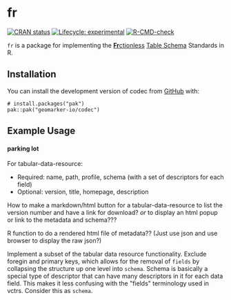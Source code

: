 # fr

<!-- badges: start -->
[![CRAN status](https://www.r-pkg.org/badges/version/fr)](https://CRAN.R-project.org/package=fr)
[![Lifecycle: experimental](https://img.shields.io/badge/lifecycle-experimental-orange.svg)](https://lifecycle.r-lib.org/articles/stages.html#experimental)
[![R-CMD-check](https://github.com/cole-brokamp/fr/actions/workflows/R-CMD-check.yaml/badge.svg)](https://github.com/cole-brokamp/fr/actions/workflows/R-CMD-check.yaml)
<!-- badges: end -->

`fr` is a package for implementing the [**Fr**ctionless](https://specs.frictionlessdata.io) [Table Schema](https://specs.frictionlessdata.io/table-schema) Standards in R.

## Installation

You can install the development version of codec from [GitHub](https://github.com/) with:

    # install.packages("pak")
    pak::pak("geomarker-io/codec")
	
## Example Usage

#### parking lot

For tabular-data-resource:

- Required: name, path, profile, schema (with a set of descriptors for each field)
- Optional: version, title, homepage, description

How to make a markdown/html button for a tabular-data-resource to list the version number and have a link for download?  *or* to display an html popup or link to the metadata and schema???

R function to do a rendered html file of metadata?? (Just use json and use browser to display the raw json?)

Implement a subset of the tabular data resource functionality. Exclude foregin and primary keys, which allows for the removal of `fields` by collapsing the structure up one level into `schema`. Schema is basically a special type of descriptor that can have many descriptors in it for each data field. This makes it less confusing with the "fields" terminology used in vctrs. Consider this as `schema`.
